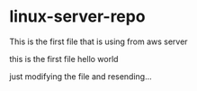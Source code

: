 # linux-server-repo
This is the first file that is using from aws server

this is the first file
hello world

just modifying the file and resending...
